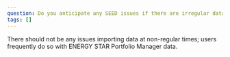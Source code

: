 ```yaml
---
question: Do you anticipate any SEED issues if there are irregular data updates for each building? For example, with a point-of-sale benchmarking program, building data would only be updated when a property is sold.
tags: []
---
```


There should not be any issues importing data at non-regular times; users frequently do so with ENERGY STAR Portfolio Manager data.
